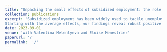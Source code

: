 ```yaml
---
title: "Unpacking the small effects of subsidized employment: the role of gender and parenthood"
collection: publications
excerpt: 'Subsidized employment has been widely used to tackle unemployment. Nevertheless, our understanding of the gender-specific effects of these policies remains limited. In this study, we assess the impact of a subsidized employment program in France allowing for heterogeneous effects across gender. We apply a dynamic difference-in-differences approach where older non-participating cohorts serve as a control group. 
Starting with the average effects, our findings reveal robust positive effects on annual earnings, working hours, and job conditions following program completion. However, the effect on the employment probability — the primary objective of these policies — is close to 0 and only marginally significant. When considering gender heterogeneity, our analysis indicates significant and positive effects on all outcomes for men. For women, the program fails to enhance the likelihood of employment. As parenthood is a major factor in gender inequality within the labor market, we investigate the influence of childbirth. Our analysis shows that the lack of impact on employment probability is due to smaller effects for fathers and especially mothers, who do not experience improved job prospects.  Childless young men see their situation significantly improved. Women giving birth during the program turn out to be worse off at the end of the program.'
date: 2023-09-01
venue: 'with Valentina Melentyeva and Eloïse Menestrier'
paperurl: '/'
permalink:  '/'
---
```


